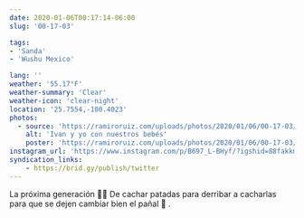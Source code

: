 ```yaml
---
date: 2020-01-06T00:17:14-06:00
slug: '00-17-03'

tags:
- 'Sanda'
- 'Wushu Mexico'

lang: ''
weather: '55.17°F'
weather-summary: 'Clear'
weather-icon: 'clear-night'
location: '25.7554,-100.4023'
photos:
  - source: 'https://ramiroruiz.com/uploads/photos/2020/01/06/00-17-03/ivan-y-yo-con-nuestros-beb%C3%A9s.jpg'
    alt: 'Ivan y yo con nuestros bebés'
    poster: 'https://ramiroruiz.com/uploads/photos/2020/01/06/00-17-03/poster.'
instagram_url: 'https://www.instagram.com/p/B697_L-BHyf/?igshid=88fakkmttord'
syndication_links:
    - https://brid.gy/publish/twitter
---
```

La próxima generación 👊🏼
De cachar patadas para derribar a cacharlas para que se dejen cambiar bien el pañal 🤣
.
 